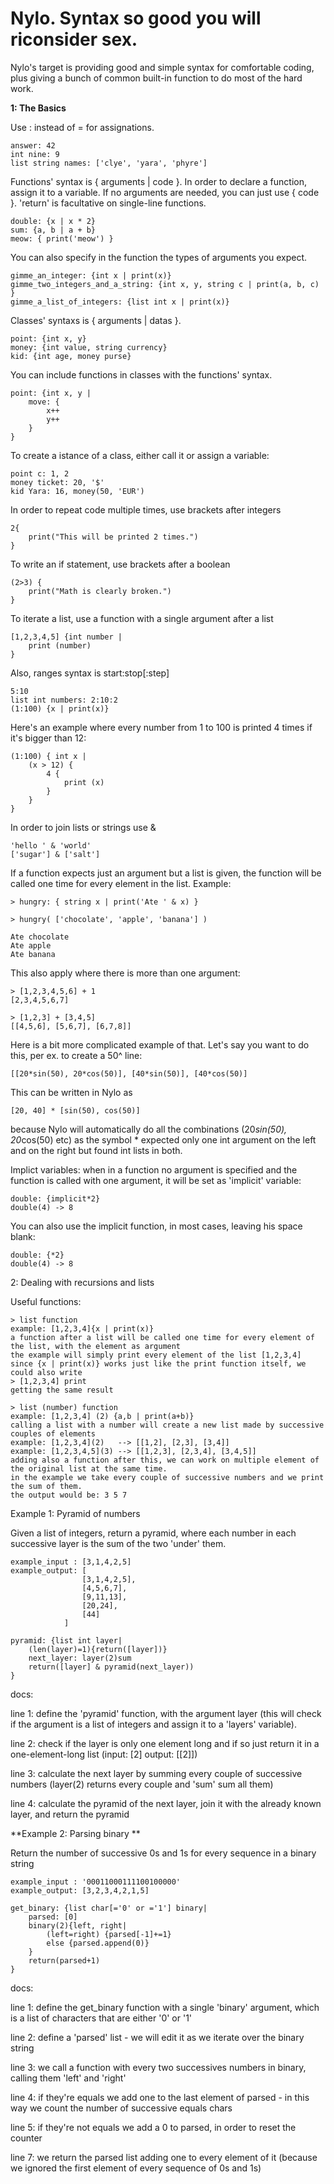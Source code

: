 # Nylo. Syntax so good you will riconsider sex.

Nylo's target is providing good and simple syntax for comfortable coding, plus giving a bunch of common built-in function to do most of the hard work.

**1: The Basics**

Use : instead of = for assignations.

    answer: 42
    int nine: 9
    list string names: ['clye', 'yara', 'phyre']
    
Functions' syntax is { arguments | code }. In order to declare a function, assign it to a variable. If no arguments are needed, you can just use { code }. 'return' is facultative on single-line functions.

    double: {x | x * 2}
    sum: {a, b | a + b}
    meow: { print('meow') }
    
You can also specify in the function the types of arguments you expect.

    gimme_an_integer: {int x | print(x)}
    gimme_two_integers_and_a_string: {int x, y, string c | print(a, b, c) }
    gimme_a_list_of_integers: {list int x | print(x)}
    
Classes' syntaxs is { arguments | datas }. 

    point: {int x, y}
    money: {int value, string currency}
    kid: {int age, money purse}
    
You can include functions in classes with the functions' syntax.

    point: {int x, y |
        move: {
            x++
            y++
        }
    }
    
    
To create a istance of a class, either call it or assign a variable:

    point c: 1, 2
    money ticket: 20, '$'
    kid Yara: 16, money(50, 'EUR')
    
In order to repeat code multiple times, use brackets after integers

    2{
        print("This will be printed 2 times.")
    }
    
To write an if statement, use brackets after a boolean

    (2>3) {
        print("Math is clearly broken.")
    }

To iterate a list, use a function with a single argument after a list

    [1,2,3,4,5] {int number |
        print (number)
    }

Also, ranges syntax is start:stop[:step]

    5:10
    list int numbers: 2:10:2 
    (1:100) {x | print(x)}
    
Here's an example where every number from 1 to 100 is printed 4 times if it's bigger than 12:

    (1:100) { int x |
        (x > 12) {
            4 {
                print (x)
            }
        }
    }
    
In order to join lists or strings use &

    'hello ' & 'world'
    ['sugar'] & ['salt']
    
If a function expects just an argument but a list is given, the function will be called one time for every element in the list. Example: 

    > hungry: { string x | print('Ate ' & x) }
    
    > hungry( ['chocolate', 'apple', 'banana'] )
    
    Ate chocolate
    Ate apple
    Ate banana
    
This also apply where there is more than one argument:

    > [1,2,3,4,5,6] + 1
    [2,3,4,5,6,7]
    
    > [1,2,3] + [3,4,5]
    [[4,5,6], [5,6,7], [6,7,8]]
    
Here is a bit more complicated example of that. Let's say you want to do this, per ex. to create a 50^ line:

    [[20*sin(50), 20*cos(50)], [40*sin(50)], [40*cos(50)]
    
This can be written in Nylo as

    [20, 40] * [sin(50), cos(50)]
    
because Nylo will automatically do all the combinations (20*sin(50), 20*cos(50) etc) as the symbol * expected only one int argument on the left and on the right but found int lists in both.


Implict variables: when in a function no argument is specified and the function is called with one argument, it will be set as 'implicit' variable:

    double: {implicit*2}
    double(4) -> 8
    
You can also use the implicit function, in most cases, leaving his space blank:

    double: {*2}
    double(4) -> 8
    
2: Dealing with recursions and lists

Useful functions:

    > list function
    example: [1,2,3,4]{x | print(x)}
    a function after a list will be called one time for every element of the list, with the element as argument
    the example will simply print every element of the list [1,2,3,4]
    since {x | print(x)} works just like the print function itself, we could also write
    > [1,2,3,4] print
    getting the same result
    
    > list (number) function
    example: [1,2,3,4] (2) {a,b | print(a+b)}
    calling a list with a number will create a new list made by successive couples of elements
    example: [1,2,3,4](2)   --> [[1,2], [2,3], [3,4]]
    example: [1,2,3,4,5](3) --> [[1,2,3], [2,3,4], [3,4,5]]
    adding also a function after this, we can work on multiple element of the original list at the same time.
    in the example we take every couple of successive numbers and we print the sum of them.
    the output would be: 3 5 7 

Example 1: Pyramid of numbers 

Given a list of integers, return a pyramid, where each number in each successive layer is the sum of the two
'under' them.

    example_input : [3,1,4,2,5]
    example_output: [
                    [3,1,4,2,5],
                    [4,5,6,7],
                    [9,11,13],
                    [20,24],
                    [44]
                ]
                
    pyramid: {list int layer|
        (len(layer)=1){return([layer])}
        next_layer: layer(2)sum
        return([layer] & pyramid(next_layer))
    } 

docs:
    
   line 1: define the 'pyramid' function, with the argument layer (this will check if the argument is a list of integers and assign it to a 'layers' variable).
    
   line 2: check if the layer is only one element long and if so just return it in a one-element-long list (input: [2] output: [[2]])
    
   line 3: calculate the next layer by summing every couple of successive numbers (layer(2) returns every couple and 'sum' sum all them)
    
   line 4: calculate the pyramid of the next layer, join it with the already known layer, and return the pyramid
    
**Example 2: Parsing binary **

Return the number of successive 0s and 1s for every sequence in a binary string

    example_input : '00011000111100100000'
    example_output: [3,2,3,4,2,1,5]

    get_binary: {list char[='0' or ='1'] binary|
        parsed: [0]  
        binary(2){left, right|
            (left=right) {parsed[-1]+=1} 
            else {parsed.append(0)}
        }
        return(parsed+1)
    }
        
docs:

   line 1: define the get_binary function with a single 'binary' argument, which is a list of characters that are either '0' or '1'
   
   line 2: define a 'parsed' list - we will edit it as we iterate over the binary string
   
   line 3: we call a function with every two successives numbers in binary, calling them 'left' and 'right'
   
   line 4: if they're equals we add one to the last element of parsed - in this way we count the number of successive equals chars
   
   line 5: if they're not equals we add a 0 to parsed, in order to reset the counter
   
   line 7: we return the parsed list adding one to every element of it (because we ignored the first element of every sequence of 0s and 1s)
            

